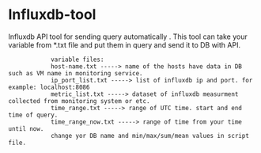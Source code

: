 # Influxdb-tool
Influxdb API tool for sending query automatically .
This tool can take your variable from *.txt file and put them in query and send it to DB with API.


                variable files:               
                host-name.txt -----> name of the hosts have data in DB such as VM name in monitoring service.
                ip_port_list.txt -----> list of influxdb ip and port. for example: localhost:8086
                metric_list.txt -----> dataset of influxdb measurment collected from monitoring system or etc.
                time_range.txt -----> range of UTC time. start and end time of query.
                time_range_now.txt -----> range of time from your time until now.
                change yor DB name and min/max/sum/mean values in script file.
